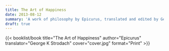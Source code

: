 ```yaml
---
title: The Art of Happiness
date: 2013-08-12
summary: 'A work of philosophy by Epicurus, translated and edited by George K Strodach'
draft: true
---
```


{{< booklist/book
title="The Art of Happiness"
author="Epicurus"
translator="George K Strodach"
cover="cover.jpg"
format="Print" >}}
